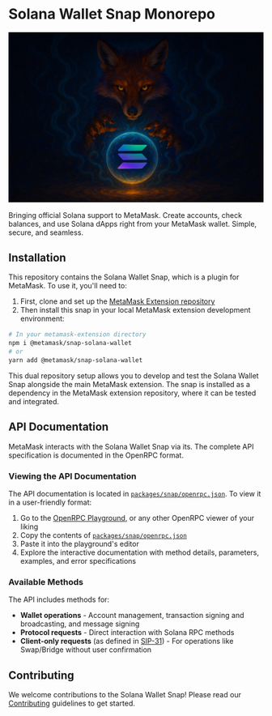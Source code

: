 # Solana Wallet Snap Monorepo

![Hero Illustration](docs/hero.png)

Bringing official Solana support to MetaMask. Create accounts, check balances, and use Solana dApps right from your MetaMask wallet. Simple, secure, and seamless.

## Installation

This repository contains the Solana Wallet Snap, which is a plugin for MetaMask. To use it, you'll need to:

1. First, clone and set up the [MetaMask Extension repository](https://github.com/MetaMask/metamask-extension)
2. Then install this snap in your local MetaMask extension development environment:

```bash
# In your metamask-extension directory
npm i @metamask/snap-solana-wallet
# or
yarn add @metamask/snap-solana-wallet
```

This dual repository setup allows you to develop and test the Solana Wallet Snap alongside the main MetaMask extension. The snap is installed as a dependency in the MetaMask extension repository, where it can be tested and integrated.

## API Documentation

MetaMask interacts with the Solana Wallet Snap via its. The complete API specification is documented in the OpenRPC format.

### Viewing the API Documentation

The API documentation is located in [`packages/snap/openrpc.json`](packages/snap/openrpc.json). To view it in a user-friendly format:

1. Go to the [OpenRPC Playground](https://playground.open-rpc.org/), or any other OpenRPC viewer of your liking
2. Copy the contents of [`packages/snap/openrpc.json`](packages/snap/openrpc.json)
3. Paste it into the playground's editor
4. Explore the interactive documentation with method details, parameters, examples, and error specifications

### Available Methods

The API includes methods for:

- **Wallet operations** - Account management, transaction signing and broadcasting, and message signing
- **Protocol requests** - Direct interaction with Solana RPC methods
- **Client-only requests** (as defined in [SIP-31](https://github.com/MetaMask/SIPs/blob/main/SIPS/sip-31.md)) - For operations like Swap/Bridge without user confirmation

## Contributing

We welcome contributions to the Solana Wallet Snap! Please read our [Contributing](docs/contributing.md) guidelines to get started.

